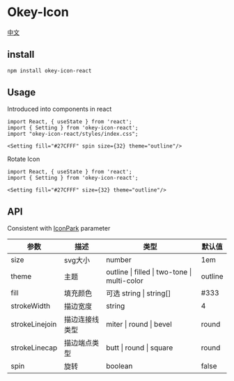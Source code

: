 # Okey-Icon

[中文](./README.zh-CN.md)

## install

```bash
npm install okey-icon-react

```


## Usage

Introduced into components in react

```tsx
import React, { useState } from 'react';
import { Setting } from 'okey-icon-react';
import "okey-icon-react/styles/index.css";

<Setting fill="#27CFFF" spin size={32} theme="outline"/>
```

Rotate Icon
```tsx
import React, { useState } from 'react';
import { Setting } from 'okey-icon-react';
  
<Setting fill="#27CFFF" size={32} theme="outline"/>
```

## API


  Consistent with [IconPark](https://iconpark.oceanengine.com/) parameter


|   参数   |   描述   |   类型   |   默认值   |
| ---- | ---- | ---- | ---- |
| size | svg大小 |   number   |   1em   |
|   theme   |   主题   |   outline \| filled \| two-tone \| multi-color   |   outline   |
|   fill   |   填充颜色   |   可选 string \| string[]   |   #333   |
|   strokeWidth   |   描边宽度   |   string   |   4   |
|   strokeLinejoin   |   描边连接线类型   |   miter \| round \| bevel   |   round   |
|   strokeLinecap   |   描边端点类型   |   butt \| round \| square   |   round   |
|   spin   |   旋转   |   boolean   |   false   |
